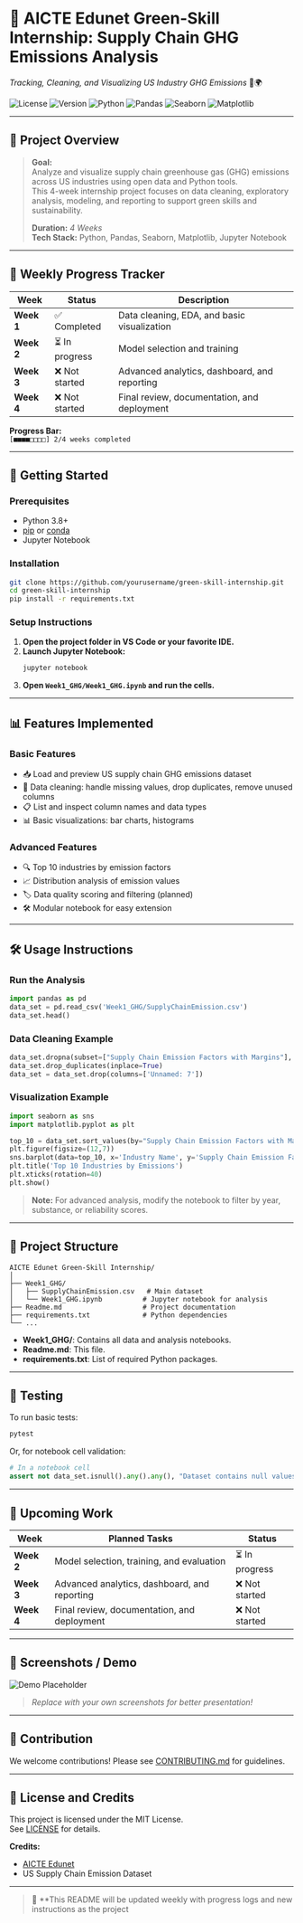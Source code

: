 # 📘 **AICTE Edunet Green-Skill Internship: Supply Chain GHG Emissions Analysis**  
_Tracking, Cleaning, and Visualizing US Industry GHG Emissions_ 🌱🌍

![License](https://img.shields.io/badge/license-MIT-green)
![Version](https://img.shields.io/badge/version-1.0-blue)
![Python](https://img.shields.io/badge/python-3.8%2B-yellow)
![Pandas](https://img.shields.io/badge/pandas-2.0+-orange)
![Seaborn](https://img.shields.io/badge/seaborn-0.12+-blue)
![Matplotlib](https://img.shields.io/badge/matplotlib-3.7+-purple)

---

## 🧾 Project Overview

> **Goal:**  
> Analyze and visualize supply chain greenhouse gas (GHG) emissions across US industries using open data and Python tools.  
> This 4-week internship project focuses on data cleaning, exploratory analysis, modeling, and reporting to support green skills and sustainability.  
>  
> **Duration:** _4 Weeks_  
> **Tech Stack:** Python, Pandas, Seaborn, Matplotlib, Jupyter Notebook

---

## 📅 Weekly Progress Tracker

| Week      | Status      | Description                                      |
|-----------|------------|--------------------------------------------------|
| **Week 1** | ✅ Completed | Data cleaning, EDA, and basic visualization      |
| **Week 2** | ⏳ In progress | Model selection and training                     |
| **Week 3** | ❌ Not started | Advanced analytics, dashboard, and reporting      |
| **Week 4** | ❌ Not started | Final review, documentation, and deployment      |

**Progress Bar:**  
`[■■■■□□□□] 2/4 weeks completed`

---

## 🚀 Getting Started

### Prerequisites

- Python 3.8+
- [pip](https://pip.pypa.io/en/stable/) or [conda](https://docs.conda.io/en/latest/)
- Jupyter Notebook

### Installation

```bash
git clone https://github.com/yourusername/green-skill-internship.git
cd green-skill-internship
pip install -r requirements.txt
```

### Setup Instructions

1. **Open the project folder in VS Code or your favorite IDE.**
2. **Launch Jupyter Notebook:**
   ```bash
   jupyter notebook
   ```
3. **Open `Week1_GHG/Week1_GHG.ipynb` and run the cells.**

---

## 📊 Features Implemented

### Basic Features
- 📥 Load and preview US supply chain GHG emissions dataset
- 🧹 Data cleaning: handle missing values, drop duplicates, remove unused columns
- 📋 List and inspect column names and data types
- 📊 Basic visualizations: bar charts, histograms

### Advanced Features
- 🔍 Top 10 industries by emission factors
- 📈 Distribution analysis of emission values
- 🏷️ Data quality scoring and filtering (planned)
- 🛠️ Modular notebook for easy extension

---

## 🛠️ Usage Instructions

### Run the Analysis

```python
import pandas as pd
data_set = pd.read_csv('Week1_GHG/SupplyChainEmission.csv')
data_set.head()
```

### Data Cleaning Example

```python
data_set.dropna(subset=["Supply Chain Emission Factors with Margins"], inplace=True)
data_set.drop_duplicates(inplace=True)
data_set = data_set.drop(columns=['Unnamed: 7'])
```

### Visualization Example

```python
import seaborn as sns
import matplotlib.pyplot as plt

top_10 = data_set.sort_values(by="Supply Chain Emission Factors with Margins", ascending=False).head(10)
plt.figure(figsize=(12,7))
sns.barplot(data=top_10, x='Industry Name', y='Supply Chain Emission Factors with Margins', color='grey')
plt.title('Top 10 Industries by Emissions')
plt.xticks(rotation=40)
plt.show()
```

> **Note:** For advanced analysis, modify the notebook to filter by year, substance, or reliability scores.

---

## 📂 Project Structure

```
AICTE Edunet Green-Skill Internship/
│
├── Week1_GHG/
│   ├── SupplyChainEmission.csv   # Main dataset
│   └── Week1_GHG.ipynb          # Jupyter notebook for analysis
├── Readme.md                    # Project documentation
├── requirements.txt             # Python dependencies
└── ...
```
- **Week1_GHG/**: Contains all data and analysis notebooks.
- **Readme.md**: This file.
- **requirements.txt**: List of required Python packages.

---

## 🧪 Testing

To run basic tests:

```bash
pytest
```

Or, for notebook cell validation:

```python
# In a notebook cell
assert not data_set.isnull().any().any(), "Dataset contains null values!"
```

---

## 📌 Upcoming Work

| Week      | Planned Tasks                                      | Status      |
|-----------|----------------------------------------------------|-------------|
| **Week 2** | Model selection, training, and evaluation          | ⏳ In progress |
| **Week 3** | Advanced analytics, dashboard, and reporting       | ❌ Not started |
| **Week 4** | Final review, documentation, and deployment        | ❌ Not started |

---

## 📸 Screenshots / Demo

![Demo Placeholder](https://via.placeholder.com/800x400?text=Demo+Screenshot)

> _Replace with your own screenshots for better presentation!_

---

## 🤝 Contribution

We welcome contributions! Please see [CONTRIBUTING.md](CONTRIBUTING.md) for guidelines.

---

## 🧾 License and Credits

This project is licensed under the MIT License.  
See [LICENSE](LICENSE) for details.

**Credits:**  
- [AICTE Edunet](https://www.aicte-india.org/)
- US Supply Chain Emission Dataset

---

> 📍 **This README will be updated weekly with progress logs and new instructions as the project